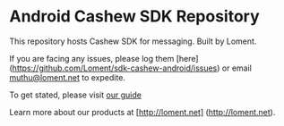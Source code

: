 # Android Cashew SDK Repository

This repository hosts Cashew SDK for messaging. Built by Loment.

If you are facing any issues, please log them [here] (https://github.com/Loment/sdk-cashew-android/issues) or email <muthu@loment.net> to expedite.

To get stated, please visit [our guide](https://github.com/Loment/sdk-cashew-android/wiki)

Learn more about our products at [http://loment.net] (http://loment.net).
